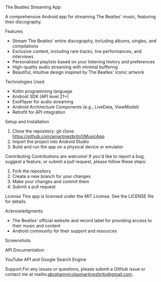 The Beatles Streaming App

A comprehensive Android app for streaming The Beatles' music, featuring their discography.

Features
- Stream The Beatles' entire discography, including albums, singles, and compilations
- Exclusive content, including rare tracks, live performances, and interviews
- Personalized playlists based on your listening history and preferences
- High-quality audio streaming with minimal buffering
- Beautiful, intuitive design inspired by The Beatles' iconic artwork

Technologies Used
- Kotlin programming language
- Android SDK (API level 21+)
- ExoPlayer for audio streaming
- Android Architecture Components (e.g., LiveData, ViewModel)
- Retrofit for API integration

Setup and Installation
1. Clone the repository: git clone https://github.com/amartinezbrito1/MusicApp
2. Import the project into Android Studio
3. Build and run the app on a physical device or emulator

Contributing
Contributions are welcome! If you'd like to report a bug, suggest a feature, or submit a pull request, please follow these steps:

1. Fork the repository
2. Create a new branch for your changes
3. Make your changes and commit them
4. Submit a pull request

License
This app is licensed under the MIT License. See the LICENSE file for details.

Acknowledgments
- The Beatles' official website and record label for providing access to their music and content
- Android community for their support and resources

Screenshots


API Documentation

YouTube API and Google Search Engine

Support
For any issues or questions, please submit a GitHub issue or contact me at mailto:abrahamnicolasmartinezbrito@gmail.com.

